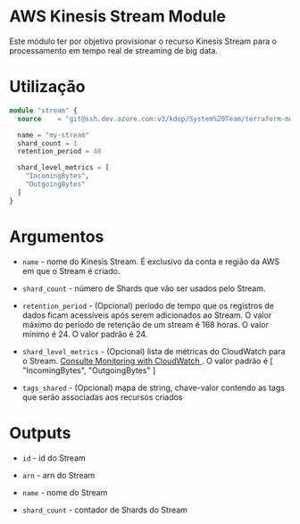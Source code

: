 # AWS Kinesis Stream Module

Este módulo ter por objetivo provisionar o recurso Kinesis Stream para o processamento em tempo real de streaming de big data.

# Utilização

```terraform
module "stream" {
  source    = "git@ssh.dev.azure.com:v3/kdop/System%20Team/terraform-modules//provider/aws/kinesis/stream"

  name = "my-stream"
  shard_count = 1
  retention_period = 48

  shard_level_metrics = [
    "IncomingBytes",
    "OutgoingBytes"
  ]
}
```

# Argumentos

* `name` - nome do Kinesis Stream. É exclusivo da conta e região da AWS em que o Stream é criado.

* `shard_count` - número de Shards que vão ser usados pelo Stream.

* `retention_period` - (Opcional) período de tempo que os registros de dados ficam acessíveis após serem adicionados ao Stream. O valor máximo do período de retenção de um stream é 168 horas. O valor mínimo é 24. O valor padrão é 24.

* `shard_level_metrics` - (Opcional) lista de métricas do CloudWatch para o Stream. [Consulte Monitoring with CloudWatch ](https://docs.aws.amazon.com/streams/latest/dev/monitoring-with-cloudwatch.html). O valor padrão é [
    "IncomingBytes",
    "OutgoingBytes"
  ] 

* `tags_shared` - (Opcional) mapa de string, chave-valor contendo as tags que serão associadas aos recursos criados

# Outputs

* `id` - id do Stream

* `arn` - arn do Stream

* `name` - nome do Stream 

* `shard_count` - contador de Shards do Stream 